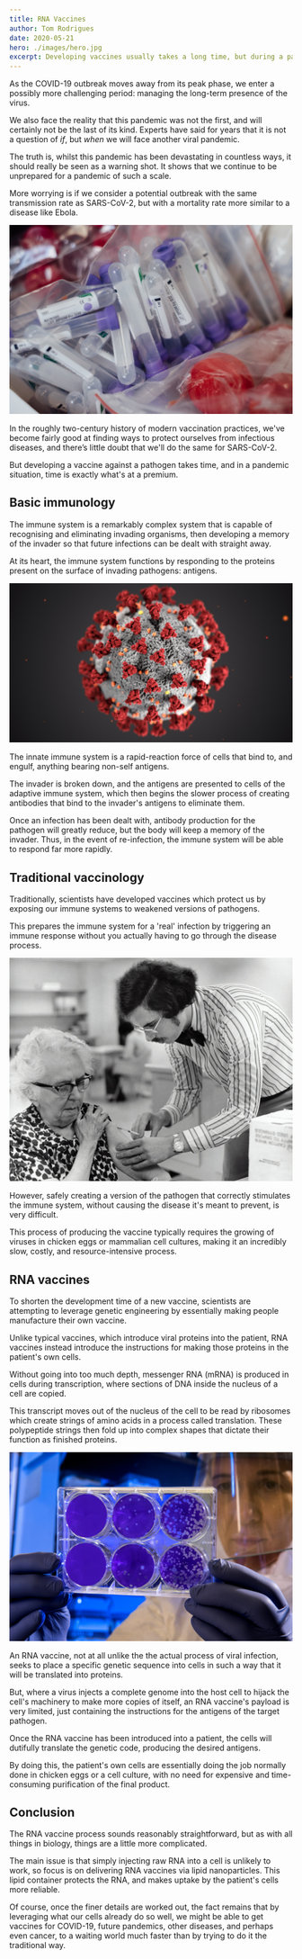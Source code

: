 ```yaml
---
title: RNA Vaccines
author: Tom Rodrigues
date: 2020-05-21
hero: ./images/hero.jpg
excerpt: Developing vaccines usually takes a long time, but during a pandemic, time is at a premium. RNA vaccines might be the solution.
---
```


As the COVID-19 outbreak moves away from its peak phase, we enter a possibly more challenging period: managing the long-term presence of the virus.

We also face the reality that this pandemic was not the first, and will certainly not be the last of its kind. Experts have said for years that it is not a question of _if_, but _when_ we will face another viral pandemic.

The truth is, whilst this pandemic has been devastating in countless ways, it should really be seen as a warning shot. It shows that we continue to be unprepared for a pandemic of such a scale.

More worrying is if we consider a potential outbreak with the same transmission rate as SARS-CoV-2, but with a mortality rate more similar to a disease like Ebola.

![image](./images/ebola.jpg)

In the roughly two-century history of modern vaccination practices, we've become fairly good at finding ways to protect ourselves from infectious diseases, and there’s little doubt that we'll do the same for SARS-CoV-2.

But developing a vaccine against a pathogen takes time, and in a pandemic situation, time is exactly what's at a premium.

## Basic immunology

The immune system is a remarkably complex system that is capable of recognising and eliminating invading organisms, then developing a memory of the invader so that future infections can be dealt with straight away.

At its heart, the immune system functions by responding to the proteins present on the surface of invading pathogens: antigens.

![image](./images/virus.jpg)

The innate immune system is a rapid-reaction force of cells that bind to, and engulf, anything bearing non-self antigens.

The invader is broken down, and the antigens are presented to cells of the adaptive immune system, which then begins the slower process of creating antibodies that bind to the invader's antigens to eliminate them.

Once an infection has been dealt with, antibody production for the pathogen will greatly reduce, but the body will keep a memory of the invader. Thus, in the event of re-infection, the immune system will be able to respond far more rapidly.

## Traditional vaccinology

Traditionally, scientists have developed vaccines which protect us by exposing our immune systems to weakened versions of pathogens.

This prepares the immune system for a 'real' infection by triggering an immune response without you actually having to go through the disease process.

![image](./images/vaccine.jpg)

However, safely creating a version of the pathogen that correctly stimulates the immune system, without causing the disease it's meant to prevent, is very difficult.

This process of producing the vaccine typically requires the growing of viruses in chicken eggs or mammalian cell cultures, making it an incredibly slow, costly, and resource-intensive process.

## RNA vaccines

To shorten the development time of a new vaccine, scientists are attempting to leverage genetic engineering by essentially making people manufacture their own vaccine.

Unlike typical vaccines, which introduce viral proteins into the patient, RNA vaccines instead introduce the instructions for making those proteins in the patient's own cells.

Without going into too much depth, messenger RNA (mRNA) is produced in cells during transcription, where sections of DNA inside the nucleus of a cell are copied.

This transcript moves out of the nucleus of the cell to be read by ribosomes which create strings of amino acids in a process called translation. These polypeptide strings then fold up into complex shapes that dictate their function as finished proteins.

![image](./images/petri.jpg)

An RNA vaccine, not at all unlike the the actual process of viral infection, seeks to place a specific genetic sequence into cells in such a way that it will be translated into proteins.

But, where a virus injects a complete genome into the host cell to hijack the cell's machinery to make more copies of itself, an RNA vaccine's payload is very limited, just containing the instructions for the antigens of the target pathogen.

Once the RNA vaccine has been introduced into a patient, the cells will dutifully translate the genetic code, producing the desired antigens.

By doing this, the patient's own cells are essentially doing the job normally done in chicken eggs or a cell culture, with no need for expensive and time-consuming purification of the final product.

## Conclusion

The RNA vaccine process sounds reasonably straightforward, but as with all things in biology, things are a little more complicated.

The main issue is that simply injecting raw RNA into a cell is unlikely to work, so focus is on delivering RNA vaccines via lipid nanoparticles. This lipid container protects the RNA, and makes uptake by the patient's cells more reliable.

Of course, once the finer details are worked out, the fact remains that by leveraging what our cells already do so well, we might be able to get vaccines for COVID-19, future pandemics, other diseases, and perhaps even cancer, to a waiting world much faster than by trying to do it the traditional way.
